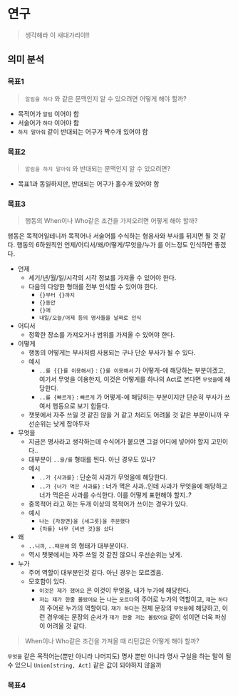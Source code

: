 # 연구

> 생각해라 이 새대가리야!!

## 의미 분석

### 목표1

> `알림을 하다` 와 같은 문맥인지 알 수 있으려면 어떻게 해야 할까?

- 목적어가 `알림` 이어야 함
- 서술어가 `하다` 이어야 함
- `하지 말아줘` 같이 반대되는 어구가 짝수개 있어야 함

### 목표2

> `알림을 하지 말아줘` 와 반대되는 문맥인지 알 수 있으려면?

- 목표1과 동일하지만, 반대되는 어구가 홀수개 있어야 함

### 목표3

> 행동의 When이나 Who같은 조건을 가져오려면 어떻게 해야 할까?

행동은 목적어일테니까 목적어나 서술어를 수식하는 형용사와 부사를 뒤지면 될 것 같다.  행동의 6하원칙인 언제/어디서/왜/어떻게/무엇을/누가 를 어느정도 인식하면 좋겠다.

- 언제
    - 세기/년/월/일/시각의 시각 정보를 가져올 수 있어야 한다.
    - 다음의 다양한 형태를 전부 인식할 수 있어야 한다.
        - `{}부터 {}까지`
        - `{}동안`
        - `{}에`
        - `내일/오늘/어제 등의 명사들을 날짜로 인식`
- 어디서
    - 정확한 장소를 가져오거나 범위를 가져올 수 있어야 한다.
- 어떻게
    - 행동의 어떻게는 부사처럼 사용되는 구나 단순 부사가 될 수 있다.
    - 예시
        - `..를 {{}를 이용해서}` : `{}를 이용해서` 가 어떻게-에 해당하는 부분이겠고, 여기서 무엇을 이용한지, 이것은 어떻게를 하나의 Act로 본다면 `무엇을`에 해당한다.
        - `..를 {빠르게}` : `빠르게` 가 어떻게-에 해당하는 부분이지만 단순히 부사가 쓰여서 행동으로 보기 힘들다.
    - 챗봇에서 자주 쓰일 것 같진 않을 거 같고 처리도 어려울 것 같은 부분이니까 우선순위는 낮게 잡아두자
- 무엇을
    - 지금은 명사라고 생각하는데 수식어가 붙으면 그걸 어디에 넣어야 할지 고민이다..
    - 대부분이 `..을/를` 형태를 띈다. 아닌 경우도 있나?
    - 예시
        - `..가 {사과를}` : 단순히 사과가 무엇을에 해당한다. 
        - `..가 {너가 먹은 사과를}` : 너가 먹은 사과..인데 사과가 무엇을에 해당하고 너가 먹은은 사과를 수식한다. 이를 어떻게 표현해야 할지..?
    - 중목적어 라고 하는 두개 이상의 목적어가 쓰이는 경우가 있다.
    - 예시
        - `나는 {자장면}을 {세그릇}을 주문했다`
        - `{차를} 너무 {비싼 것}을 샀다`
- 왜
    - `..니까`, `..때문에` 의 형태가 대부분이다.
    - 역시 챗봇에서는 자주 쓰일 것 같진 않으니 우선순위는 낮게.
- 누가
    - 주어 역할이 대부분인것 같다. 아닌 경우는 모르겠음.
    - 모호함이 있다.
        - `이것은 제가 했어요` 은 이것이 무엇을, 내가 누가에 해당한다.
        - `저는 쟤가 한줄 몰랐어요` 는 `나`는 `모르다`의 주어로 누가의 역할이고, `쟤`는 `하다`의 주어로 누가의 역할이다. `쟤가 하다`는 전체 문장의 `무엇을`에 해당하고, 이런 경우에는 문장의 순서가 `쟤가 한줄 저는 몰랐어요` 같이 섞이면 더욱 파싱이 어려울 것 같다.


> When이나 Who같은 조건을 가져올 때 리턴값은 어떻게 해야 할까?

`무엇을` 같은 목적어는(뿐만 아니라 나머지도) 명사 뿐만 아니라 명사 구실을 하는 말이 될 수 있으니 `Union[string, Act]` 같은 값이 되야하지 않을까

### 목표4